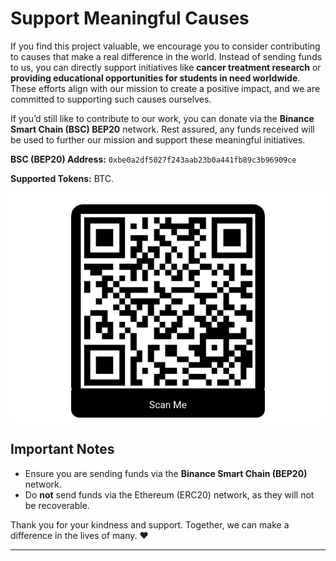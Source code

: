 # Support Meaningful Causes

If you find this project valuable, we encourage you to consider contributing to causes that make a real difference in the world. Instead of sending funds to us, you can directly support initiatives like **cancer treatment research** or **providing educational opportunities for students in need worldwide**. These efforts align with our mission to create a positive impact, and we are committed to supporting such causes ourselves.

If you’d still like to contribute to our work, you can donate via the **Binance Smart Chain (BSC) BEP20** network. Rest assured, any funds received will be used to further our mission and support these meaningful initiatives.

**BSC (BEP20) Address:** `0xbe0a2df5027f243aab23b0a441fb89c3b96909ce`

**Supported Tokens:** BTC.

![BSC QR Code](images/qr-code.png)  

## Important Notes

- Ensure you are sending funds via the **Binance Smart Chain (BEP20)** network.
- Do **not** send funds via the Ethereum (ERC20) network, as they will not be recoverable.

Thank you for your kindness and support. Together, we can make a difference in the lives of many. ❤️  

-----
